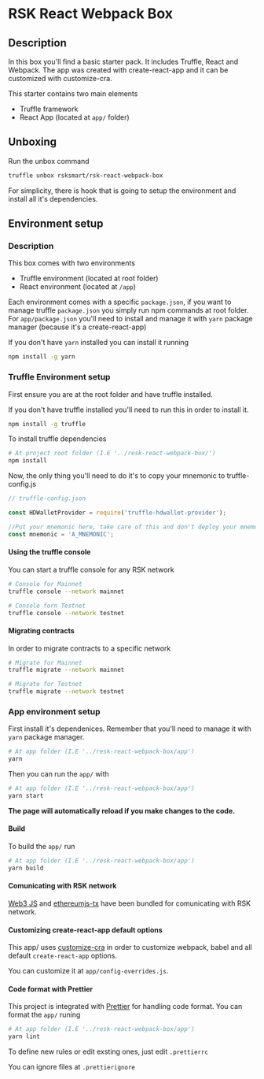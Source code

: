 # RSK React Webpack Box

## Description

In this box you'll find a basic starter pack. It includes Truffle, React and Webpack.
The app was created with create-react-app and it can be customized with customize-cra.

This starter contains two main elements
- Truffle framework 
- React App (located at `app/` folder)

## Unboxing

Run the unbox command

```bash
truffle unbox rsksmart/rsk-react-webpack-box
```

For simplicity, there is hook that is going to setup the environment and install all it's dependencies.

## Environment setup

### Description

This box comes with two environments
- Truffle environment (located at root folder)
- React environment (located at `/app`)

Each environment comes with a specific `package.json`, if you want to manage truffle `package.json` you simply run npm commands at root folder. For `app/package.json` you'll need to install and manage it with `yarn` package manager (because it's a create-react-app)

If you don't have `yarn` installed you can install it running 

```bash
npm install -g yarn
```

### Truffle Environment setup

First ensure you are at the root folder and have truffle installed. 

If you don't have truffle installed you'll need to run this in order to install it.

```bash
npm install -g truffle
```

To install truffle dependencies 

```bash
# At project root folder (I.E '../resk-react-webpack-box/')
npm install
```

Now, the only thing you'll need to do it's to copy your mnemonic to truffle-config.js

```js
// truffle-config.json

const HDWalletProvider = require('truffle-hdwallet-provider');

//Put your mnemonic here, take care of this and don't deploy your mnemonic into production!
const mnemonic = 'A_MNEMONIC';
```

#### Using the truffle console

You can start a truffle console for any RSK network

```bash
# Console for Mainnet
truffle console --network mainnet

# Console forn Testnet
truffle console --network testnet
```

#### Migrating contracts

In order to migrate contracts to a specific network

```bash
# Migrate for Mainnet
truffle migrate --network mainnet

# Migrate for Testnet
truffle migrate --network testnet
```

### App environment setup

First install it's dependenices. Remember that you'll need to manage it with `yarn` package manager.

```bash
# At app folder (I.E '../resk-react-webpack-box/app')
yarn
```

Then you can run the `app/` with

```bash
# At app folder (I.E '../resk-react-webpack-box/app')
yarn start
```

**The page will automatically reload if you make changes to the code.**

#### Build

To build the `app/` run 

```bash
# At app folder (I.E '../resk-react-webpack-box/app')
yarn build
```



#### Comunicating with RSK network

[Web3 JS](https://web3js.readthedocs.io) and [ethereumjs-tx](https://github.com/ethereumjs/ethereumjs-tx) have been bundled for comunicating with RSK network.

#### Customizing create-react-app default options

This app/ uses [customize-cra](https://github.com/arackaf/customize-cra) in order to customize webpack, babel and all default `create-react-app` options. 

You can customize it at `app/config-overrides.js`.

#### Code format with Prettier

This project is integrated with [Prettier](https://prettier.io/) for handling code format. You can format the `app/` runing 

```bash
# At app folder (I.E '../resk-react-webpack-box/app')
yarn lint
```

To define new rules or edit exsting ones, just edit `.prettierrc`

You can ignore files at `.prettierignore`
